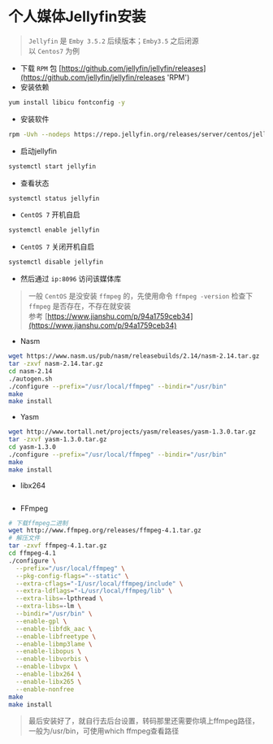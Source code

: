 # 个人媒体Jellyfin安装
> `Jellyfin` 是 `Emby 3.5.2` 后续版本；`Emby3.5` 之后闭源     
> 以 `Centos7` 为例  
- 下载 `RPM` 包 [https://github.com/jellyfin/jellyfin/releases](https://github.com/jellyfin/jellyfin/releases 'RPM')  
- 安装依赖  
```bash
yum install libicu fontconfig -y
```
- 安装软件  
```bash
rpm -Uvh --nodeps https://repo.jellyfin.org/releases/server/centos/jellyfin-10.2.2-1.el7.x86_64.rpm  
```
- 启动jellyfin
```bash
systemctl start jellyfin
```
- 查看状态
```bash
systemctl status jellyfin
```
- `CentOS 7` 开机自启
```bash
systemctl enable jellyfin
```
- `CentOS 7` 关闭开机自启
```bash
systemctl disable jellyfin
```
- 然后通过 `ip:8096` 访问该媒体库

> 一般 `CentOS` 是没安装 `ffmpeg` 的，先使用命令 `ffmpeg -version` 检查下 `ffmpeg` 是否存在，不存在就安装  
> 参考 [https://www.jianshu.com/p/94a1759ceb34](https://www.jianshu.com/p/94a1759ceb34)
- Nasm
```bash
wget https://www.nasm.us/pub/nasm/releasebuilds/2.14/nasm-2.14.tar.gz
tar -zxvf nasm-2.14.tar.gz
cd nasm-2.14
./autogen.sh
./configure --prefix="/usr/local/ffmpeg" --bindir="/usr/bin"
make
make install
```
- Yasm
```bash
wget http://www.tortall.net/projects/yasm/releases/yasm-1.3.0.tar.gz
tar -zxvf yasm-1.3.0.tar.gz
cd yasm-1.3.0
./configure --prefix="/usr/local/ffmpeg" --bindir="/usr/bin"
make
make install
```
- libx264
```bash

```
- FFmpeg
```bash
# 下载ffmpeg二进制
wget http://www.ffmpeg.org/releases/ffmpeg-4.1.tar.gz
# 解压文件
tar -zxvf ffmpeg-4.1.tar.gz
cd ffmpeg-4.1
./configure \
  --prefix="/usr/local/ffmpeg" \
  --pkg-config-flags="--static" \
  --extra-cflags="-I/usr/local/ffmpeg/include" \
  --extra-ldflags="-L/usr/local/ffmpeg/lib" \
  --extra-libs=-lpthread \
  --extra-libs=-lm \
  --bindir="/usr/bin" \
  --enable-gpl \
  --enable-libfdk_aac \
  --enable-libfreetype \
  --enable-libmp3lame \
  --enable-libopus \
  --enable-libvorbis \
  --enable-libvpx \
  --enable-libx264 \
  --enable-libx265 \
  --enable-nonfree
make
make install
```

> 最后安装好了，就自行去后台设置，转码那里还需要你填上ffmpeg路径，一般为/usr/bin，可使用which ffmpeg查看路径
